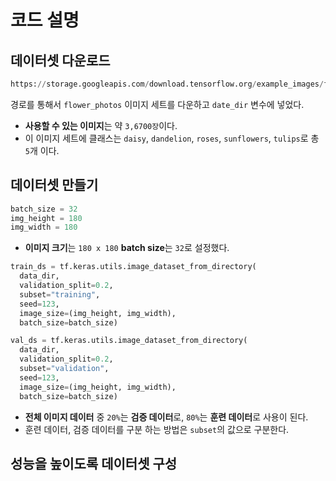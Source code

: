 # 코드 설명

## 데이터셋 다운로드
```python
https://storage.googleapis.com/download.tensorflow.org/example_images/flower_photos.tgz
```
경로를 통해서 ``flower_photos`` 이미지 세트를 다운하고 ``date_dir`` 변수에 넣었다.
- **사용할 수 있는 이미지**는 약 ``3,6700장``이다.
- 이 이미지 세트에 클래스는 ``daisy``, ``dandelion``, ``roses``, ``sunflowers``, ``tulips``로 총 ``5``개 이다.

## 데이터셋 만들기
```python
batch_size = 32
img_height = 180
img_width = 180
```
- **이미지 크기**는 ``180 x 180`` **batch size**는 ``32``로 설정했다.

```python
train_ds = tf.keras.utils.image_dataset_from_directory(
  data_dir,
  validation_split=0.2,
  subset="training",
  seed=123,
  image_size=(img_height, img_width),
  batch_size=batch_size)
```
```python
val_ds = tf.keras.utils.image_dataset_from_directory(
  data_dir,
  validation_split=0.2,
  subset="validation",
  seed=123,
  image_size=(img_height, img_width),
  batch_size=batch_size)
```
- **전체 이미지 데이터** 중 ``20%``는 **검증 데이터**로, ``80%``는 **훈련 데이터**로 사용이 된다.
- 훈련 데이터, 검증 데이터를 구분 하는 방법은 ``subset``의 값으로 구분한다.

## 성능을 높이도록 데이터셋 구성


<!--
normalization_layer = layers.Rescaling(1./255)
함수 정의 한거 처럼 normaliztaion_layer 변수를 어딘가의 매개변수로 주면 Rescaling을 쓰겠다는거임
규칙을 정해놓는 거다

normalized_ds = train_ds.map(lambda x, y: (normalization_layer(x), y))

이런식으로 들어감
-->